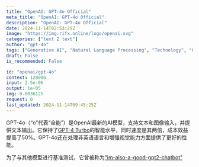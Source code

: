 ```yaml
---
title: "OpenAI: GPT-4o Official"
meta_title: "OpenAI: GPT-4o Official"
description: "OpenAI: GPT-4o Official"
date: 2024-11-14T02:53:29Z
image: "https://img.rifx.online/logo/openai.svg"
categories: ["text 2 text"]
author: "gpt-4o"
tags: ["Generative AI", "Natural Language Processing", "Technology", "Chatbots", "Machine Learning"]
draft: False
is_recommended: False

id: "openai/gpt-4o"
context: 128000
input: 2.5e-06
output: 1e-05
img: 0.0036125
request: 0
last_updated: 2024-11-14T09:45:25Z
---
```


GPT-4o（“o”代表“全能”）是OpenAI最新的AI模型，支持文本和图像输入，并提供文本输出。它保持了[GPT-4 Turbo](/openai/gpt-4-turbo)的智能水平，同时速度是其两倍，成本效益提高了50%。GPT-4o还在处理非英语语言和增强视觉能力方面提供了更好的性能。

为了与其他模型进行基准测试，它曾被称为["im-also-a-good-gpt2-chatbot"](https://twitter.com/LiamFedus/status/1790064963966370209)

